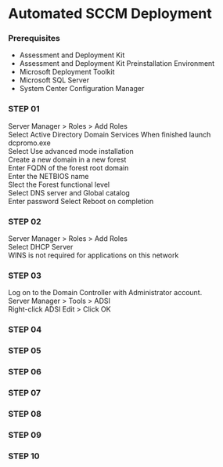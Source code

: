 # Automated SCCM Deployment

### Prerequisites
- Assessment and Deployment Kit
- Assessment and Deployment Kit Preinstallation Environment
- Microsoft Deployment Toolkit
- Microsoft SQL Server
- System Center Configuration Manager

### STEP 01
Server Manager > Roles > Add Roles  
Select Active Directory Domain Services
When finished launch dcpromo.exe  
Select Use advanced mode installation  
Create a new domain in a new forest  
Enter FQDN of the forest root domain  
Enter the NETBIOS name  
Slect the Forest functional level  
Select DNS server and Global catalog  
Enter password
Select Reboot on completion  

### STEP 02
Server Manager > Roles > Add Roles  
Select DHCP Server  
WINS is not required for applications on this network


### STEP 03
Log on to the Domain Controller with Administrator account.  
Server Manager > Tools > ADSI  
Right-click ADSI Edit > Click OK

### STEP 04

### STEP 05

### STEP 06

### STEP 07

### STEP 08

### STEP 09

### STEP 10
